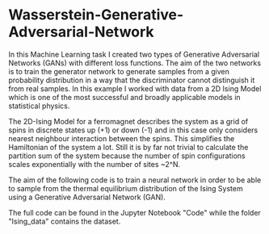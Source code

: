 # Wasserstein-Generative-Adversarial-Network
In this Machine Learning task I created two types of Generative Adversarial Networks (GANs) with different loss functions. The aim of the two networks is to train the generator network to generate samples from a given probability distribution in a way that the discriminator cannot distinguish it from real samples. In this example I worked with data from a 2D Ising Model which is one of the most successful and broadly applicable models in statistical physics.  

The 2D-Ising Model for a ferromagnet describes the system as a grid of spins in discrete states up (+1) or down (-1) and in this case only considers nearest neighbour interaction between the spins. This simplifies the Hamiltonian of the system a lot. Still it is by far not trivial to calculate the partition sum of the system because the number of spin configurations scales exponentially with the number of sites ~2^N. 

The aim of the following code is to train a neural network in order to be able to sample from the thermal equilibrium distribution of the Ising System using a Generative Adversarial Network (GAN).   

The full code can be found in the Jupyter Notebook "Code" while the folder "Ising_data" contains the dataset.
